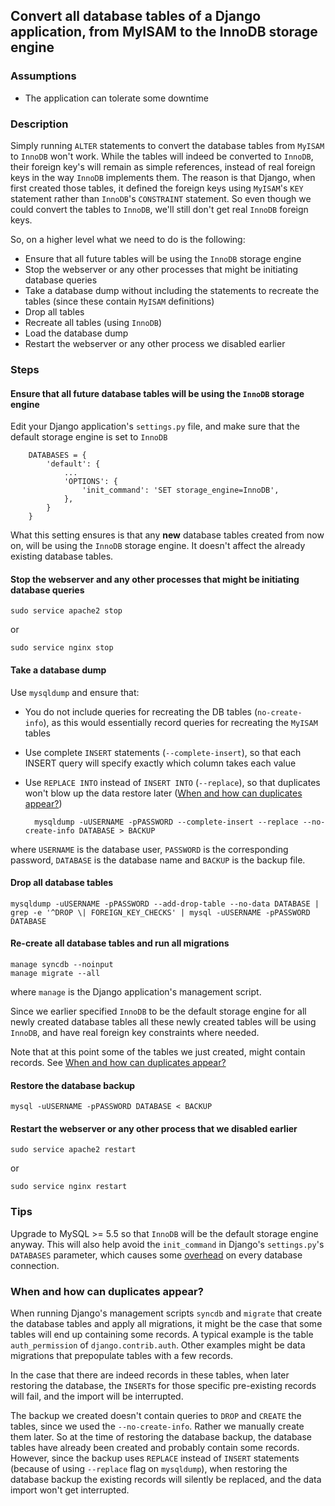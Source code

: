 ## Convert all database tables of a Django application, from MyISAM to the InnoDB storage engine

### Assumptions

* The application can tolerate some downtime

### Description   
Simply running ``ALTER`` statements to convert the database tables from ``MyISAM`` to ``InnoDB`` won't work. While the tables will indeed be converted to ``InnoDB``, their foreign key's will remain as simple references, instead of real foreign keys in the way ``InnoDB`` implements them. The reason is that Django, when first created those tables, it defined the foreign keys using ``MyISAM``'s ``KEY`` statement rather than ``InnoDB``'s ``CONSTRAINT`` statement. So even though we could convert the tables to ``InnoDB``, we'll still don't get real ``InnoDB`` foreign keys.

So, on a higher level what we need to do is the following:

* Ensure that all future tables will be using the ``InnoDB`` storage engine
* Stop the webserver or any other processes that might be initiating database queries    
* Take a database dump without including the statements to recreate the tables (since these contain ``MyISAM`` definitions)
* Drop all tables
* Recreate all tables (using ``InnoDB``)
* Load the database dump
* Restart the webserver or any other process we disabled earlier    

### Steps

#### Ensure that all future database tables will be using the ``InnoDB`` storage engine
  
  Edit your Django application's ``settings.py`` file, and make sure that the default storage engine is set to ``InnoDB``

        DATABASES = {
            'default': {
                ...
                'OPTIONS': {
                    'init_command': 'SET storage_engine=InnoDB',
                }, 
            }        
        }        

  What this setting ensures is that any **new** database tables created from now on, will be using the ``InnoDB`` storage engine. It doesn't affect the already existing database tables. 

#### Stop the webserver and any other processes that might be initiating database queries  

    sudo service apache2 stop

or

    sudo service nginx stop

#### Take a database dump

Use ``mysqldump`` and ensure that:

* You do not include queries for recreating the DB tables (``no-create-info``), as this would essentially record queries for recreating the ``MyISAM`` tables
* Use complete ``INSERT`` statements (``--complete-insert``), so that each INSERT query will specify exactly which column takes each value
* Use ``REPLACE INTO`` instead of ``INSERT INTO`` (``--replace``), so that duplicates won't blow up the data restore later ([When and how can duplicates appear?](#when-and-how-can-duplicates-appear))
   
        mysqldump -uUSERNAME -pPASSWORD --complete-insert --replace --no-create-info DATABASE > BACKUP

where ``USERNAME`` is the database user, ``PASSWORD`` is the corresponding password, ``DATABASE`` is the database name and ``BACKUP`` is the backup file.

#### Drop all database tables

    mysqldump -uUSERNAME -pPASSWORD --add-drop-table --no-data DATABASE | grep -e '^DROP \| FOREIGN_KEY_CHECKS' | mysql -uUSERNAME -pPASSWORD DATABASE

#### Re-create all database tables and run all migrations
    
    manage syncdb --noinput
    manage migrate --all

where ``manage`` is the Django application's management script.

Since we earlier specified ``InnoDB`` to be the default storage engine for all newly created database tables all these newly created tables will be using ``InnoDB``, and have real foreign key constraints where needed.

Note that at this point some of the tables we just created, might contain records. See [When and how can duplicates appear?](#when-and-how-can-duplicates-appear)

#### Restore the database backup
  
    mysql -uUSERNAME -pPASSWORD DATABASE < BACKUP

#### Restart the webserver or any other process that we disabled earlier

    sudo service apache2 restart

or

    sudo service nginx restart

### Tips
    
Upgrade to MySQL >= 5.5 so that ``InnoDB`` will be the default storage engine anyway. This will also help avoid the ``init_command`` in Django's ``settings.py``'s ``DATABASES`` parameter, which causes some [overhead](https://docs.djangoproject.com/en/1.8/ref/databases/#creating-your-tables) on every database connection.
 
### When and how can duplicates appear?

When running Django's management scripts ``syncdb`` and ``migrate`` that create the database tables and apply all migrations, it might be the case that some tables will end up containing some records. A typical example is the table ``auth_permission`` of ``django.contrib.auth``. Other examples might be data migrations that prepopulate tables with a few records.

In the case that there are indeed records in these tables, when later restoring the database, the ``INSERT``s for those specific pre-existing records will fail, and the import will be interrupted. 

The backup we created doesn't contain queries to ``DROP`` and ``CREATE`` the tables, since we used the ``--no-create-info``. Rather we manually create them later. So at the time of restoring the database backup, the database tables have already been created and probably contain some records. However, since the backup uses ``REPLACE`` instead of ``INSERT`` statements (because of using ``--replace`` flag on ``mysqldump``), when restoring the database backup the existing records will silently be replaced, and the data import won't get interrupted.
